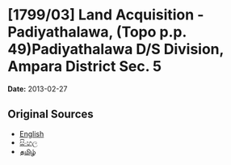 # [1799/03] Land Acquisition - Padiyathalawa, (Topo p.p. 49)Padiyathalawa  D/S Division, Ampara District Sec. 5

**Date:** 2013-02-27

## Original Sources

- [English](https://documents.gov.lk/view/extra-gazettes/2013/2/1799-03_E.pdf)
- [සිංහල](https://documents.gov.lk/view/extra-gazettes/2013/2/1799-03_S.pdf)
- [தமிழ்](https://documents.gov.lk/view/extra-gazettes/2013/2/1799-03_T.pdf)
